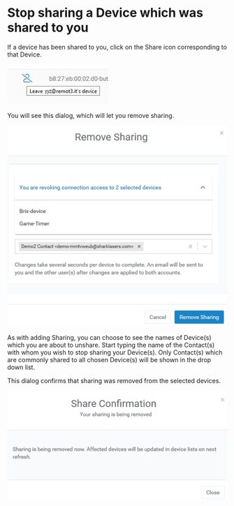 # Stop sharing a Device which was shared to you

If a device has been shared to you, click on the Share icon corresponding to that Device.  

![](../../.gitbook/assets/image%20%2895%29.png)

You will see this dialog, which will let you remove sharing.

![](../../.gitbook/assets/image%20%28310%29.png)

As with adding Sharing, you can choose to see the names of Device\(s\) which you are about to unshare.  Start typing the name of the Contact\(s\) with whom you wish to stop sharing your Device\(s\).  Only Contact\(s\) which are commonly shared to all chosen Device\(s\) will be shown in the drop down list.

This dialog confirms that sharing was removed from the selected devices.

![](../../.gitbook/assets/image%20%28433%29.png)

